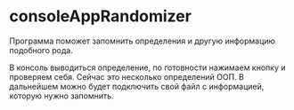 # consoleAppRandomizer
Программа поможет запомнить определения и другую информацию подобного рода.

В консоль выводиться определение, по готовности нажимаем кнопку и проверяем себя.
Сейчас это несколько определений ООП. В дальнейшем можно будет подключить свой файл с информацией, которую нужно запомнить.
